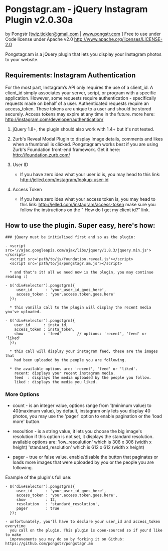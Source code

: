 Pongstagr.am - jQuery Instagram Plugin v2.0.30a
===========================================
by Pongstr [twiz.tickler@gmail.com | www.pongstr.com ]
Free to use under Code license under Apache v2.0
http://www.apache.org/licenses/LICENSE-2.0

Pongstagr.am is a jQuery plugin that lets you display your Instagram photos to your website.

## Requirements: Instagram Authentication
For the most part, Instagram’s API only requires the use of a client_id. A client_id simply associates your server, script, or program with a specific application. However, some requests require authentication - specifically requests made on behalf of a user. Authenticated requests require an access_token. These tokens are unique to a user and should be stored securely. Access tokens may expire at any time in the future. more here: http://instagram.com/developer/authentication/
  
  1. jQuery 1.8+, the plugin should also work with 1.4+ but it's not tested.
  
  2. Zurb's Reveal Modal Plugin to display Image details, comments and likes when
     a thumbnail is clicked. Pongstagr.am works best if you are using Zurb's 
     Foundation front-end framework. Get it here: http://foundation.zurb.com/ 
  
  3. User ID
     - If you have zero idea what your user id is, you may head to this link:
       http://jelled.com/instagram/lookup-user-id 
  
  4. Access Token
     - If you have zero idea what your access token is, you may head to this
       link: http://jelled.com/instagram/access-token make sure you follow 
       the instructions on the " How do I get my client id?" link. 
       
  ## How to use the plugin. Super easy, here's how:
  
    ### jQuery must be initialised first and so as the plugin:
    
    - <script src='//ajax.googleapis.com/ajax/libs/jquery/1.8.3/jquery.min.js'></script>
      <script src='path/to/js/foundation.reveal.js'></script>
      <script src='path/to/js/pongstagr.am.js'></script>
      
      * and that's it! all we need now is the plugin, you may continue reading :)
  
    - $('div#selector').pongstgrm({
         user_id      : 'your_user_id_goes_here',
         access_token : 'your.access.token.goes.here'
      });
      
      * this vanilla call to the plugin will display the recent media you've uploaded.
      
    - $('div#selector').pongstgrm({
        user_id      : insta_id,
        access_token : insta_token,
        show         : 'feed'       // options: 'recent', 'feed' or  'liked'
      }); 
      
      * this call will display your instagram feed, these are the images that
        had been uploaded by the people you are following.
        
      * the available options are: 'recent', 'feed' or 'liked'.
        recent: displays your recent instagram media.
        feed  : displays the media uploaded by the people you follow.
        liked : displays the media you liked.
  
  ### More Options
  
  * count - is an integer value, options range from 1(minimum value) to 40(maximum value),
            by default, instagram only lets you display 40 photos, you may use the 'pager'
            option to enable pagination or the 'load more' button.
            
  * resoultion - is a string value, it lets you choose the big image's resolution 
                 if this option is not set, it displays the standard resolution. available options are: 
                 'low_resoulution' which is 306 x 306 (width x height)
                 'standard_resolution' which is 612 x 612 (width x height)
                 
  * pager - true or false value. enable/disable the button that paginates or loads
            more images that were uploaded by you or the people you are following.
            
  Example of the plugin's full use:
  
    - $('div#selector').pongstgrm({
         user_id      : 'your_user_id_goes_here',
         access_token : 'your.access.token.goes.here',
         show         : 12,
         resolution   : 'standard_resolution',
         pager        : true
      });
    
    - unfortunately, you'll have to declare your user_id and access_token everytime
      you call on the plugin. This plugin is open-sourced so if you'd like to make
      improvements you may do so by forking it on Github: https://github.com/pongstr/pongstagr.am